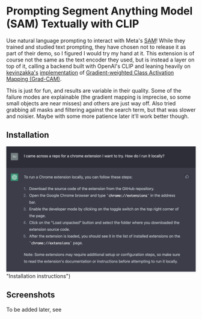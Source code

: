 # Prompting Segment Anything Model (SAM) Textually with CLIP
Use natural language prompting to interact with Meta's [SAM](https://segment-anything.com)! While they trained and studied text prompting, they have chosen not to release it as part of their demo, so I figured I would try my hand at it. This extension is of course not the same as the text encoder they used, but is instead a layer on top of it, calling a backend built with OpenAI's CLIP and leaning heavily on [kevinzakka's](https://github.com/kevinzakka) [implementation](https://colab.research.google.com/github/kevinzakka/clip_playground/blob/main/CLIP_GradCAM_Visualization.ipynb) of [Gradient-weighted Class Activation Mapping (Grad-CAM)](https://arxiv.org/abs/1610.02391).

This is just for fun, and results are variable in their quality. Some of the failure modes are explainable (the gradient mapping is imprecise, so some small objects are near misses) and others are just way off. Also tried grabbing all masks and filtering against the search term, but that was slower and noisier. Maybe with some more patience later it'll work better though.

## Installation
![Installation instructions from ChatGPT](img/installation_chatgpt.png?raw=true) "Installation instructions")

## Screenshots
To be added later, see 

